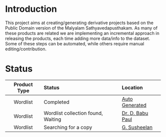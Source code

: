 # Introduction

This project aims at creating/generating derivative projects based on the Public Domain version of the Malyalam Sathyavedapusthakam. As many of these products are related we are implementing an incremental approach in releasing the products, each time adding more data/info to the dataset. Some of these steps can be automated, while others require manual editing/contribution.

# Status
| Product Type|Status|Location|
| :---: | :--- | :---|
|Wordlist|Completed|[Auto Generated](wordlist.csv)|
|Wordlist|Wordlist collection found, Waiting|[Dr. D. Babu Paul](wl-dbp.csv)|
|Wordlist|Searching for a copy|[G. Susheelan](wl-sush.csv)|

